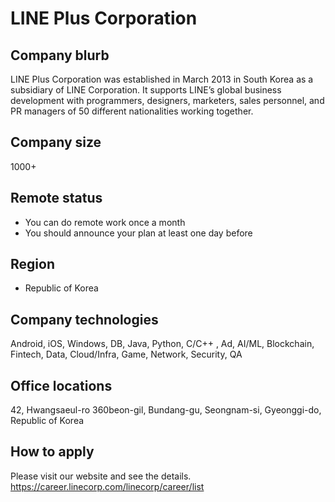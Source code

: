 # LINE Plus Corporation

## Company blurb

LINE Plus Corporation was established in March 2013 in South Korea as a subsidiary of LINE Corporation. It supports LINE’s global business development with programmers, designers, marketers, sales personnel, and PR managers of 50 different nationalities working together.

## Company size

1000+

## Remote status

- You can do remote work once a month
- You should announce your plan at least one day before

## Region

* Republic of Korea

## Company technologies

Android, iOS, Windows, DB, Java, Python, C/C++ , Ad, AI/ML, Blockchain, Fintech, Data, Cloud/Infra, Game, Network, Security, QA

## Office locations

42, Hwangsaeul-ro 360beon-gil, Bundang-gu, Seongnam-si, Gyeonggi-do, Republic of Korea

## How to apply

Please visit our website and see the details.
https://career.linecorp.com/linecorp/career/list
